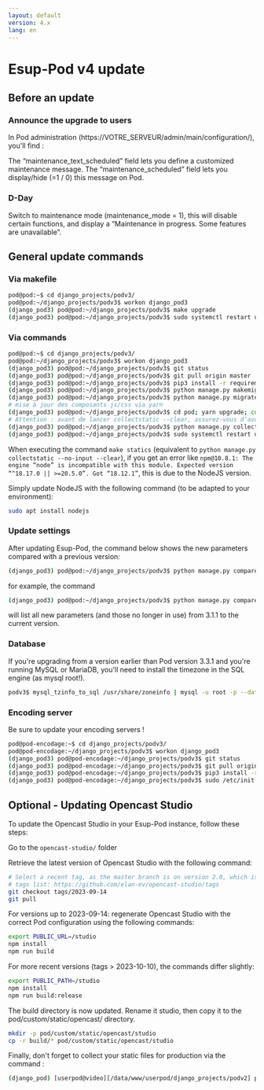 ```yaml
---
layout: default
version: 4.x
lang: en
---
```


# Esup-Pod v4 update

## Before an update

### Announce the upgrade to users

In Pod administration (https://VOTRE_SERVEUR/admin/main/configuration/), you'll find :

The “maintenance_text_scheduled” field lets you define a customized maintenance message.
The “maintenance_scheduled” field lets you display/hide (=1 / 0) this message on Pod.

### D-Day

Switch to maintenance mode (maintenance_mode = 1), this will disable certain functions, and display a “Maintenance in progress. Some features are unavailable”.

## General update commands

### Via makefile

```sh
pod@pod:~$ cd django_projects/podv3/
pod@pod:~/django_projects/podv3$ workon django_pod3
(django_pod3) pod@pod:~/django_projects/podv3$ make upgrade
(django_pod3) pod@pod:~/django_projects/podv3$ sudo systemctl restart uwsgi-pod
```

### Via commands

```sh
pod@pod:~$ cd django_projects/podv3/
pod@pod:~/django_projects/podv3$ workon django_pod3
(django_pod3) pod@pod:~/django_projects/podv3$ git status
(django_pod3) pod@pod:~/django_projects/podv3$ git pull origin master
(django_pod3) pod@pod:~/django_projects/podv3$ pip3 install -r requirements.txt
(django_pod3) pod@pod:~/django_projects/podv3$ python manage.py makemigrations
(django_pod3) pod@pod:~/django_projects/podv3$ python manage.py migrate
# mise à jour des composants js/css via yarn
(django_pod3) pod@pod:~/django_projects/podv3$ cd pod; yarn upgrade; cd ..
# Attention : avant de lancer collectstatic --clear, assurez-vous d’avoir sauvegardé le dossier static/custom si vous y avez mis des fichiers personnalisés.
(django_pod3) pod@pod:~/django_projects/podv3$ python manage.py collectstatic --no-input --clear
(django_pod3) pod@pod:~/django_projects/podv3$ sudo systemctl restart uwsgi-pod
```

When executing the command `make statics` (equivalent to `python manage.py collectstatic --no-input --clear`), if you get an error like `npm@10.8.1: The engine “node” is incompatible with this module. Expected version “^18.17.0 || >=20.5.0”. Got “18.12.1”`, this is due to the NodeJS version.

Simply update NodeJS with the following command (to be adapted to your environment):

```sh
sudo apt install nodejs
```

### Update settings

After updating Esup-Pod, the command below shows the new parameters compared with a previous version:

```sh
(django_pod3) pod@pod:~/django_projects/podv3$ python manage.py compareconfiguration *REVIEW_VERSION*
```

for example, the command

```sh
(django_pod3) pod@pod:~/django_projects/podv3$ python manage.py compareconfiguration 3.1.1
```

will list all new parameters (and those no longer in use) from 3.1.1 to the current version.

### Database

If you're upgrading from a version earlier than Pod version 3.3.1 and you're running MySQL or MariaDB, you'll need to install the timezone in the SQL engine (as mysql root!).

```sh
podv3$ mysql_tzinfo_to_sql /usr/share/zoneinfo | mysql -u root -p --database=mysql
```
### Encoding server

Be sure to update your encoding servers !

```sh
pod@pod-encodage:~$ cd django_projects/podv3/
pod@pod-encodage:~/django_projects/podv3$ workon django_pod3
(django_pod3) pod@pod-encodage:~/django_projects/podv3$ git status
(django_pod3) pod@pod-encodage:~/django_projects/podv3$ git pull origin master
(django_pod3) pod@pod-encodage:~/django_projects/podv3$ pip3 install -r requirements.txt
(django_pod3) pod@pod-encodage:~/django_projects/podv3$ sudo /etc/init.d/celeryd restart
```

## Optional - Updating Opencast Studio

To update the Opencast Studio in your Esup-Pod instance, follow these steps:

Go to the `opencast-studio/` folder

Retrieve the latest version of Opencast Studio with the following command:

```sh
# Select a recent tag, as the master branch is on version 2.0, which is a complete redesign.
# tags list: https://github.com/elan-ev/opencast-studio/tags
git checkout tags/2023-09-14
git pull
```

For versions up to 2023-09-14: regenerate Opencast Studio with the correct Pod configuration using the following commands:

```sh
export PUBLIC_URL=/studio
npm install
npm run build
```

For more recent versions (tags > 2023-10-10), the commands differ slightly:

```sh
export PUBLIC_PATH=/studio
npm install
npm run build:release
```

The build directory is now updated. Rename it studio, then copy it to the pod/custom/static/opencast/ directory.

```sh
mkdir -p pod/custom/static/opencast/studio
cp -r build/* pod/custom/static/opencast/studio
```

Finally, don't forget to collect your static files for production via the command :

```sh
(django_pod) [userpod@video][/data/www/userpod/django_projects/podv2] python manage.py collectstatic
```
